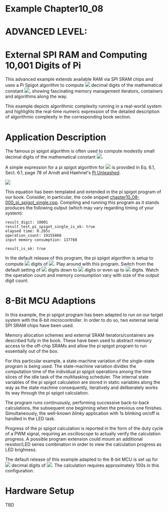 # Example Chapter10_08
# ADVANCED LEVEL:
# External SPI RAM and Computing 10,001 Digits of Pi

This advanced example extends available RAM via SPI SRAM chips
and uses a Pi Spigot algorithm to compute
<img src="https://render.githubusercontent.com/render/math?math=10,001">
decimal digits
of the mathematical
constant <img src="https://render.githubusercontent.com/render/math?math=\pi">,
showing fascinating memory management iterators,
containers and algorithms along the way.

This example depicts algorithmic complexity running in a real-world system
and highlights the real-time numeric expression of the detailed description
of algorithmic complexity in the corresponding book section.

# Application Description

The famous pi spigot algorithm is often used to compute
modestly small decimal digits of the mathematical constant
<img src="https://render.githubusercontent.com/render/math?math=\pi">.

A simple expression for a pi spigot algorithm for
<img src="https://render.githubusercontent.com/render/math?math=\pi">
is provided in Eq. 6.1, Sect. 6.1,
page 78 of Arndt and Haehnel's [Pi Unleashed](https://www.springer.com/gp/book/9783642567353).

<img src="https://render.githubusercontent.com/render/math?math=\pi\,=\,2\,+\,\dfrac{1}{3}\Biggl(2\,+\,\dfrac{2}{5}\Biggl(2\,+\,\dfrac{3}{7}\Biggl(2\,+\,\ldots\Biggr)\Biggr)\Biggr)">

This equation has been templated and extended in the pi spigot program
of our book. Consider, in particular, the code snippet
[chapter10_08-000_pi_spigot_single.cpp](../../code_snippets/chapter10/chapter10_08-000_pi_spigot_single.cpp).
Compiling and running this program as it stands produces the following output
(which may vary regarding timing of your system):

```
result_digit: 10001
result_test_pi_spigot_single_is_ok: true
elapsed time: 0.265s
operation_count: 19155868
input memory consumption: 137788

result_is_ok: true
```

In the default release of this program, the pi spigot algorithm
is setup to compute
<img src="https://render.githubusercontent.com/render/math?math=10,001">
digits of
<img src="https://render.githubusercontent.com/render/math?math=\pi">.
Play around with this program. Switch from the default setting of
<img src="https://render.githubusercontent.com/render/math?math=10,001">
digits down to
<img src="https://render.githubusercontent.com/render/math?math=1,001">
digits or even up to
<img src="https://render.githubusercontent.com/render/math?math=100,001">
digits.
Watch the operation count and memory consumption vary with
size of the output digit count.

# 8-Bit MCU Adaptions

In this example, the pi spigot program has been adapted
to run on our target system with the 8-bit microcontroller.
In order to do so, two external serial SPI SRAM chips
have been used.

Memory allocation schemes and external SRAM iterators/containers
are described fully in the book. These have been used to
abstract memory access to the off-chip SRAMs
and allow the pi spigot program to run essentially out of the box.

For this particular example, a state-machine variation
of the single-state program is being used. The state-machine
variation divides the computation time of the individual
pi spigot operations among the time slices of the idle
task of the multitasking scheduler. The internal state
variables of the pi spigot calculation are stored
in static variables along the way as the state machine
consequently, iteratively and deliberately works its way
through the pi spigot calculation.

The program runs continuously, performing successive back-to-back
calculations, the subsequent one beginning when the previous one finishes.
Simultaneously, the well-known _blinky_ application with
1s blinking on/off is handled in the LED task.

Progress of the pi spigot calculation is reported in the
form of the duty cycle of a PWM signal, requiring an oscilloscope
to actually verify the calculation progress. A possible program extension
could mount an additional resistor/LED series combination
in order to view the calculation progress as LED brighness.

The default release of this example adapted to the 8-bit MCU
is set up for
<img src="https://render.githubusercontent.com/render/math?math=1,001">
decimal digits of
<img src="https://render.githubusercontent.com/render/math?math=\pi">.
The calculation requires approximately 100s in this configuration.

# Hardware Setup

TBD
